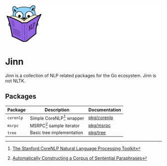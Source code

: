 ![Gopher](gopher.svg)

# Jinn

Jinn is a collection of NLP related packages for the Go ecosystem. Jinn is not NLTK. 

## Packages

| Package      | Description                | Documentation                                                               |
|--------------|----------------------------|-----------------------------------------------------------------------------|
| `corenlp`    | Simple CoreNLP[^1] wrapper | [pkg/corenlp](https://pkg.go.dev/github.com/jonasknobloch/jinn/pkg/corenlp) |
| `msrpc`      | MSRPC[^2] sample iterator  | [pkg/msrpc](https://pkg.go.dev/github.com/jonasknobloch/jinn/pkg/msrpc)     |
| `tree`       | Basic tree implementation  | [pkg/tree](https://pkg.go.dev/github.com/jonasknobloch/jinn/pkg/tree)       |

[^1]: [The Stanford CoreNLP Natural Language Processing Toolkit](https://nlp.stanford.edu/pubs/StanfordCoreNlp2014.pdf)
[^2]: [Automatically Constructing a Corpus of Sentential Paraphrases](https://www.microsoft.com/en-us/research/wp-content/uploads/2016/02/I05-50025B15D.pdf)
